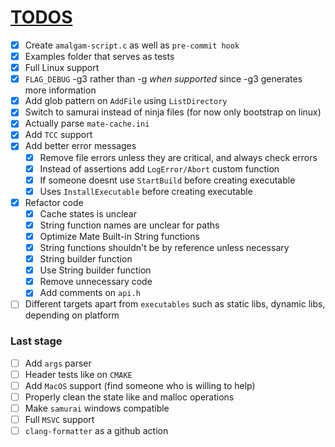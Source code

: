 # [TODOS](https://github.com/TomasBorquez/mate.h/issues/9)
- [x] Create `amalgam-script.c` as well as `pre-commit hook`
- [x] Examples folder that serves as tests
- [x] Full Linux support
- [x] `FLAG_DEBUG` -g3 rather than -g *when supported* since -g3 generates more information
- [x] Add glob pattern on `AddFile` using `ListDirectory`
- [x] Switch to samurai instead of ninja files (for now only bootstrap on linux)
- [x] Actually parse `mate-cache.ini`
- [x] Add `TCC` support
- [x] Add better error messages
    - [x] Remove file errors unless they are critical, and always check errors
    - [x] Instead of assertions add `LogError/Abort` custom function
    - [x] If someone doesnt use `StartBuild` before creating executable
    - [x] Uses `InstallExecutable` before creating executable
- [x] Refactor code
    - [x] Cache states is unclear
    - [x] String function names are unclear for paths
    - [x] Optimize Mate Built-in String functions
    - [x] String functions shouldn't be by reference unless necessary
    - [x] String builder function
    - [x] Use String builder function
    - [x] Remove unnecessary code
    - [x] Add comments on `api.h`
- [ ] Different targets apart from `executables` such as static libs, dynamic libs, depending on platform

### Last stage
- [ ] Add `args` parser
- [ ] Header tests like on `CMAKE`
- [ ] Add `MacOS` support (find someone who is willing to help)
- [ ] Properly clean the state like and malloc operations
- [ ] Make `samurai` windows compatible
- [ ] Full `MSVC` support
- [ ] `clang-formatter` as a github action

